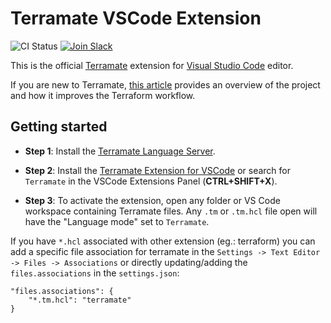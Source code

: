 # Terramate VSCode Extension

![CI Status](https://github.com/mineiros-io/vscode-terramate/actions/workflows/ci.yml/badge.svg)
[![Join Slack](https://img.shields.io/badge/slack-@mineiros--community-f32752.svg?logo=slack)](https://mineiros.io/slack)

This is the official [Terramate](https://github.com/mineiros-io/terramate)
extension for [Visual Studio Code](https://code.visualstudio.com/) editor.

If you are new to Terramate, [this article](https://blog.mineiros.io/introducing-terramate-an-orchestrator-and-code-generator-for-terraform-5e538c9ee055)
provides an overview of the project and how it improves the Terraform workflow.

## Getting started

* **Step 1**: Install the [Terramate Language Server](https://github.com/mineiros-io/terramate-ls).

* **Step 2**: Install the [Terramate Extension for VSCode](https://marketplace.visualstudio.com/items?itemName=Mineiros.terramate) or search for `Terramate` in
the VSCode Extensions Panel (**CTRL+SHIFT+X**).

* **Step 3**: To activate the extension, open any folder or VS Code workspace 
containing Terramate files. Any `.tm` or `.tm.hcl` file open will have the
"Language mode" set to `Terramate`.

If you have `*.hcl` associated with other extension (eg.: terraform) you can
add a specific file association for terramate in the `Settings -> Text Editor -> Files -> Associations` 
or directly updating/adding the `files.associations` in the `settings.json`:

```
"files.associations": {
	"*.tm.hcl": "terramate"
}
```
